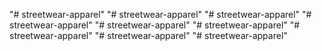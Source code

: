 "# streetwear-apparel" 
"# streetwear-apparel" 
"# streetwear-apparel" 
"# streetwear-apparel" 
"# streetwear-apparel" 
"# streetwear-apparel" 
"# streetwear-apparel" 
"# streetwear-apparel" 
"# streetwear-apparel" 
